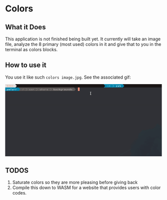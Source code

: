 # Colors

## What it Does

This application is not finished being built yet. It currently will take an
image file, analyze the 8 primary (most used) colors in it and give that to you
in the terminal as colors blocks.

## How to use it

You use it like such `colors image.jpg`. See the associated gif:

![](colors.gif)

## TODOS

1. Saturate colors so they are more pleasing before giving back
2. Compile this down to WASM for a website that provides users with color codes.
